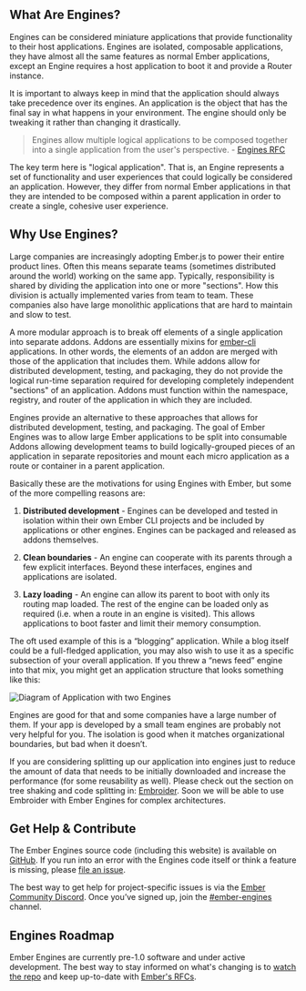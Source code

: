## What Are Engines?

Engines can be considered miniature applications that provide functionality to their host applications. Engines are isolated, composable applications, they have almost all the same features as normal Ember applications, except an Engine requires a host application to boot it and provide a Router instance.

It is important to always keep in mind that the application should always take precedence over its engines. An application is the object that has the final say in what happens in your environment. The engine should only be tweaking it rather than changing it drastically.

> Engines allow multiple logical applications to be composed together into a single application from the user's perspective. - [Engines RFC](https://github.com/emberjs/rfcs/blob/master/text/0010-engines.md)

The key term here is "logical application". That is, an Engine represents a set of functionality and user experiences that could logically be considered an application. However, they differ from normal Ember applications in that they are intended to be composed within a parent application in order to create a single, cohesive user experience.

## Why Use Engines?

Large companies are increasingly adopting Ember.js to power their entire product lines. Often this means separate teams (sometimes distributed around the world) working on the same app. Typically, responsibility is shared by dividing the application into one or more "sections". How this division is actually implemented varies from team to team. These companies also have large monolithic applications that are hard to maintain and slow to test.

A more modular approach is to break off elements of a single application into separate addons. Addons are essentially mixins for [ember-cli](https://cli.emberjs.com/release/) applications. In other words, the elements of an addon are merged with those of the application that includes them. While addons allow for distributed development, testing, and packaging, they do not provide the logical run-time separation required for developing completely independent "sections" of an application. Addons must function within the namespace, registry, and router of the application in which they are included.

Engines provide an alternative to these approaches that allows for distributed development, testing, and packaging. The goal of Ember Engines was to allow large Ember applications to be split into consumable Addons allowing development teams to build logically-grouped pieces of an application in separate repositories and mount each micro application as a route or container in a parent application.

Basically these are the motivations for using Engines with Ember, but some of the more compelling reasons are:

1. **Distributed development** - Engines can be developed and tested in isolation within their own Ember CLI projects and be included by applications or other engines. Engines can be packaged and released as addons themselves.

2. **Clean boundaries** - An engine can cooperate with its parents through a few explicit interfaces. Beyond these interfaces, engines and applications are isolated.

3. **Lazy loading** - An engine can allow its parent to boot with only its routing map loaded. The rest of the engine can be loaded only as required (i.e. when a route in an engine is visited). This allows applications to boot faster and limit their memory consumption.

The oft used example of this is a “blogging” application. While a blog itself could be a full-fledged application, you may also wish to use it as a specific subsection of your overall application. If you threw a “news feed” engine into that mix, you might get an application structure that looks something like this:

![Diagram of Application with two Engines](../../images/02-app-diagram.png)

Engines are good for that and some companies have a large number of them. If your app is developed by a small team engines are probably not very helpful for you. The isolation is good when it matches organizational boundaries, but bad when it doesn’t.

If you are considering splitting up our application into engines just to reduce the amount of data that needs to be initially downloaded and increase the performance (for some reusability as well). Please check out the section on tree shaking and code splitting in: [Embroider](https://github.com/embroider-build/embroider). Soon we will be able to use Embroider with Ember Engines for complex architectures.

## Get Help &amp; Contribute

The Ember Engines source code (including this website) is available on [GitHub](http://github.com/ember-engines). If you run into an error with the Engines code itself or think a feature is missing, please [file an issue](https://github.com/ember-engines/ember-engines/issues).

The best way to get help for project-specific issues is via the [Ember Community Discord](https://discordapp.com/invite/zT3asNS). Once you’ve signed up, join the [#ember-engines](https://discordapp.com/channels/480462759797063690/487221820638887947) channel.

## Engines Roadmap

Ember Engines are currently pre-1.0 software and under active development. The best way to stay informed on what's changing is to [watch the repo](https://github.com/ember-engines/ember-engines) and keep up-to-date with [Ember's RFCs](https://github.com/emberjs/rfcs/pulls).
